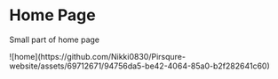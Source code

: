 <h1>Home Page</h1>
<p>Small part of home page</p>
![home](https://github.com/Nikki0830/Pirsqure-website/assets/69712671/94756da5-be42-4064-85a0-b2f282641c60)
